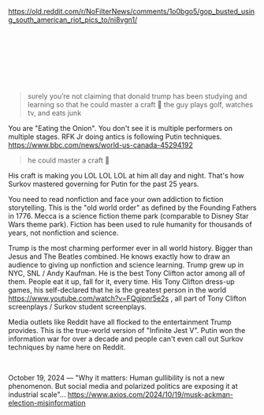 https://old.reddit.com/r/NoFilterNews/comments/1o0bgo5/gop_busted_using_south_american_riot_pics_to/ni8vgn1/

&nbsp;

&nbsp;

&nbsp;

&nbsp;

> surely you’re not claiming that donald trump has been studying and learning so that he could master a craft 🤣 the guy plays golf, watches tv, and eats junk

You are "Eating the Onion".  You don't see it is multiple performers on multiple stages. RFK Jr doing antics is following Putin techniques. https://www.bbc.com/news/world-us-canada-45294192

> he could master a craft 🤣

His craft is making you LOL LOL LOL at him all day and night. That's how Surkov mastered governing for Putin for the past 25 years.

You need to read nonfiction and face your own addiction to fiction storytelling. This is the "old world order" as defined by the Founding Fathers in 1776. Mecca is a science fiction theme park (comparable to Disney Star Wars theme park). Fiction has been used to rule humanity for thousands of years, not nonfiction and science.

Trump is the most charming performer ever in all world history. Bigger than Jesus and The Beatles combined. He knows exactly how to draw an audience to giving up nonfiction and science learning.  Trump grew up in NYC, SNL / Andy Kaufman. He is the best Tony Clifton actor among all of them. People eat it up, fall for it, every time. His Tony Clifton dress-up games, his self-declared that he is the greatest person in the world https://www.youtube.com/watch?v=FQgjpnr5e2s , all part of Tony Clifton screenplays / Surkov student screenplays.

Media outlets like Reddit have all flocked to the entertainment Trump provides. This is the true-world version of "Infinite Jest V". Putin won the information war for over a decade and people can't even call out Surkov techniques by name here on Reddit.

&nbsp;

October 19, 2024 — "Why it matters: Human gullibility is not a new phenomenon. But social media and polarized politics are exposing it at industrial scale"... https://www.axios.com/2024/10/19/musk-ackman-election-misinformation
